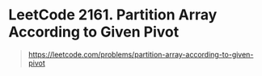 # LeetCode 2161. Partition Array According to Given Pivot

> https://leetcode.com/problems/partition-array-according-to-given-pivot
